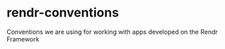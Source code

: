 rendr-conventions
=================

Conventions we are using for working with apps developed on the Rendr Framework
